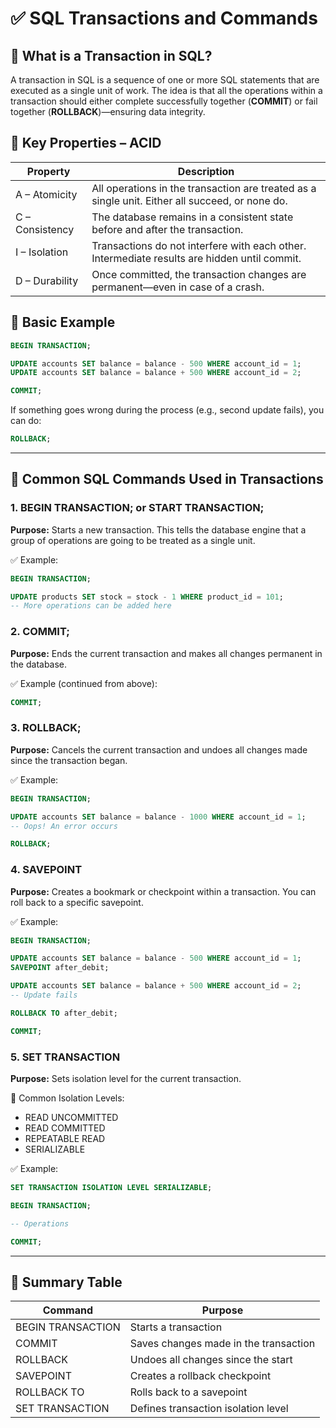 
# ✅ SQL Transactions and Commands

## 🔄 What is a Transaction in SQL?
A transaction in SQL is a sequence of one or more SQL statements that are executed as a single unit of work. The idea is that all the operations within a transaction should either complete successfully together (**COMMIT**) or fail together (**ROLLBACK**)—ensuring data integrity.

## 🔄 Key Properties – ACID

| Property | Description |
|----------|-------------|
| A – Atomicity | All operations in the transaction are treated as a single unit. Either all succeed, or none do. |
| C – Consistency | The database remains in a consistent state before and after the transaction. |
| I – Isolation | Transactions do not interfere with each other. Intermediate results are hidden until commit. |
| D – Durability | Once committed, the transaction changes are permanent—even in case of a crash. |

## 🧾 Basic Example

```sql
BEGIN TRANSACTION;

UPDATE accounts SET balance = balance - 500 WHERE account_id = 1;
UPDATE accounts SET balance = balance + 500 WHERE account_id = 2;

COMMIT;
```

If something goes wrong during the process (e.g., second update fails), you can do:

```sql
ROLLBACK;
```

---

## 🔧 Common SQL Commands Used in Transactions

### 1. BEGIN TRANSACTION; or START TRANSACTION;
**Purpose:** Starts a new transaction. This tells the database engine that a group of operations are going to be treated as a single unit.

✅ Example:

```sql
BEGIN TRANSACTION;

UPDATE products SET stock = stock - 1 WHERE product_id = 101;
-- More operations can be added here
```

### 2. COMMIT;
**Purpose:** Ends the current transaction and makes all changes permanent in the database.

✅ Example (continued from above):

```sql
COMMIT;
```

### 3. ROLLBACK;
**Purpose:** Cancels the current transaction and undoes all changes made since the transaction began.

✅ Example:

```sql
BEGIN TRANSACTION;

UPDATE accounts SET balance = balance - 1000 WHERE account_id = 1;
-- Oops! An error occurs

ROLLBACK;
```

### 4. SAVEPOINT
**Purpose:** Creates a bookmark or checkpoint within a transaction. You can roll back to a specific savepoint.

✅ Example:

```sql
BEGIN TRANSACTION;

UPDATE accounts SET balance = balance - 500 WHERE account_id = 1;
SAVEPOINT after_debit;

UPDATE accounts SET balance = balance + 500 WHERE account_id = 2;
-- Update fails

ROLLBACK TO after_debit;

COMMIT;
```

### 5. SET TRANSACTION
**Purpose:** Sets isolation level for the current transaction.

🔐 Common Isolation Levels:
- READ UNCOMMITTED
- READ COMMITTED
- REPEATABLE READ
- SERIALIZABLE

✅ Example:

```sql
SET TRANSACTION ISOLATION LEVEL SERIALIZABLE;

BEGIN TRANSACTION;

-- Operations

COMMIT;
```

---

## 🔁 Summary Table

| Command           | Purpose                              |
|-------------------|--------------------------------------|
| BEGIN TRANSACTION | Starts a transaction                 |
| COMMIT            | Saves changes made in the transaction |
| ROLLBACK          | Undoes all changes since the start   |
| SAVEPOINT         | Creates a rollback checkpoint        |
| ROLLBACK TO       | Rolls back to a savepoint            |
| SET TRANSACTION   | Defines transaction isolation level  |
